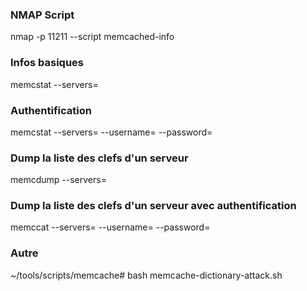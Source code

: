 ### NMAP Script
nmap -p 11211 --script memcached-info <IP>

### Infos basiques
memcstat --servers=<IP>

### Authentification
memcstat --servers=<IP> --username=<USERNAME> --password=<PASSWORD>

### Dump la liste des clefs d'un serveur
memcdump --servers=<IP>

### Dump la liste des clefs d'un serveur avec authentification
memccat --servers=<IP> --username=<USERNAME> --password=<PASSWORD> <KEY>
  
### Autre
~/tools/scripts/memcache# bash memcache-dictionary-attack.sh <IP> <USERNAME> <WORDLIST>
```
